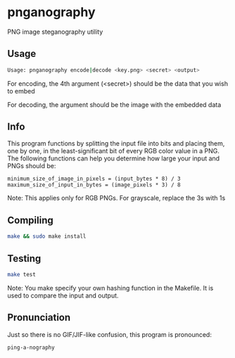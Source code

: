 # pnganography

PNG image steganography utility

## Usage

```bash
Usage: pnganography encode|decode <key.png> <secret> <output>
```

For encoding, the 4th argument (&lt;secret&gt;) should be the data that you wish to embed

For decoding, the argument should be the image with the embedded data

## Info

This program functions by splitting the input file into bits and placing them, one by one, in the least-significant bit of every RGB color value in a PNG. The following functions can help you determine how large your input and PNGs should be:

```
minimum_size_of_image_in_pixels = (input_bytes * 8) / 3
maximum_size_of_input_in_bytes = (image_pixels * 3) / 8
```

Note: This applies only for RGB PNGs. For grayscale, replace the 3s with 1s

## Compiling

```bash
make && sudo make install
```

## Testing

```bash
make test
```

Note: You make specify your own hashing function in the Makefile. It is used to compare the input and output.

## Pronunciation

Just so there is no GIF/JIF-like confusion, this program is pronounced:

```
ping-a-nography
```
